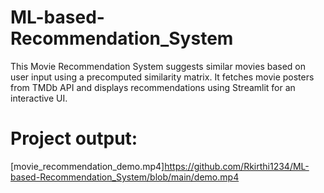# ML-based-Recommendation_System
This Movie Recommendation System suggests similar movies based on user input using a precomputed similarity matrix. It fetches movie posters from TMDb API and displays recommendations using Streamlit for an interactive UI.

# Project output:
[movie_recommendation_demo.mp4]https://github.com/Rkirthi1234/ML-based-Recommendation_System/blob/main/demo.mp4
